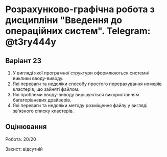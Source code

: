 # Розрахунково-графічна робота з дисципліни "Введення до операційних систем". Telegram: @t3ry444y

## Варіант 23
1. У вигляді якої програмної структури оформлюються системні виклики вводу-виводу.
2. Які переваги та недоліки способу простого перерахування номерів кластерів, що зайняті файлом.
3. Які проблеми вводу-виводу вирішуються використанням багаторівневих драйверів.
4. Які переваги та недоліки методу розміщення файлу у вигляді зв'язного списку кластерів.

## Оцінювання
Робота: 20/20

Захист: відсутній